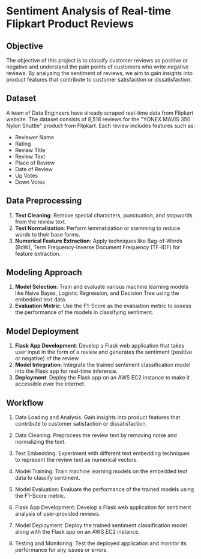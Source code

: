 # Sentiment Analysis of Real-time Flipkart Product Reviews

## Objective

The objective of this project is to classify customer reviews as positive or negative and understand the pain points of customers who write negative reviews. By analyzing the sentiment of reviews, we aim to gain insights into product features that contribute to customer satisfaction or dissatisfaction.

## Dataset

A team of Data Engineers have already scraped real-time data from Flipkart website. The dataset consists of 8,518 reviews for the "YONEX MAVIS 350 Nylon Shuttle" product from Flipkart. Each review includes features such as:

- Reviewer Name
- Rating
- Review Title
- Review Text
- Place of Review
- Date of Review
- Up Votes
- Down Votes

## Data Preprocessing

1. **Text Cleaning**: Remove special characters, punctuation, and stopwords from the review text.
2. **Text Normalization**: Perform lemmatization or stemming to reduce words to their base forms.
3. **Numerical Feature Extraction**: Apply techniques like Bag-of-Words (BoW), Term Frequency-Inverse Document Frequency (TF-IDF) for feature extraction.

## Modeling Approach

1. **Model Selection**: Train and evaluate various machine learning models like Naive Bayes, Logistic Regression, and Decision Tree using the embedded text data.
2. **Evaluation Metric**: Use the F1-Score as the evaluation metric to assess the performance of the models in classifying sentiment.

## Model Deployment

1. **Flask App Development**: Develop a Flask web application that takes user input in the form of a review and generates the sentiment (positive or negative) of the review.
2. **Model Integration**: Integrate the trained sentiment classification model into the Flask app for real-time inference.
3. **Deployment**: Deploy the Flask app on an AWS EC2 instance to make it accessible over the internet.

## Workflow
1. Data Loading and Analysis: Gain insights into product features that contribute to customer satisfaction or dissatisfaction.
  
2. Data Cleaning: Preprocess the review text by removing noise and normalizing the text.
   
3. Text Embedding: Experiment with different text embedding techniques to represent the review text as numerical vectors.
  
4. Model Training: Train machine learning models on the embedded text data to classify sentiment.
 
5. Model Evaluation: Evaluate the performance of the trained models using the F1-Score metric.
   
6. Flask App Development: Develop a Flask web application for sentiment analysis of user-provided reviews.
 
7. Model Deployment: Deploy the trained sentiment classification model along with the Flask app on an AWS EC2 instance.
  
8. Testing and Monitoring: Test the deployed application and monitor its performance for any issues or errors.








